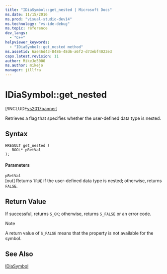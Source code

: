 ```yaml
---
title: "IDiaSymbol::get_nested | Microsoft Docs"
ms.date: 11/15/2016
ms.prod: "visual-studio-dev14"
ms.technology: "vs-ide-debug"
ms.topic: reference
dev_langs: 
  - "C++"
helpviewer_keywords: 
  - "IDiaSymbol::get_nested method"
ms.assetid: 6ae46d43-8486-48d6-a6f2-d73ebf4023e3
caps.latest.revision: 11
author: MikeJo5000
ms.author: mikejo
manager: jillfra
---
```

# IDiaSymbol::get_nested
[!INCLUDE[vs2017banner](../../includes/vs2017banner.md)]

Retrieves a flag that specifies whether the user-defined data type is nested.  
  
## Syntax  
  
```cpp#  
HRESULT get_nested (   
   BOOL* pRetVal  
);  
```  
  
#### Parameters  
 `pRetVal`  
 [out] Returns `TRUE` if the user-defined data type is nested; otherwise, returns `FALSE`.  
  
## Return Value  
 If successful, returns `S_OK`; otherwise, returns `S_FALSE` or an error code.  
  
> [!NOTE]
>  A return value of `S_FALSE` means that the property is not available for the symbol.  
  
## See Also  
 [IDiaSymbol](../../debugger/debug-interface-access/idiasymbol.md)
